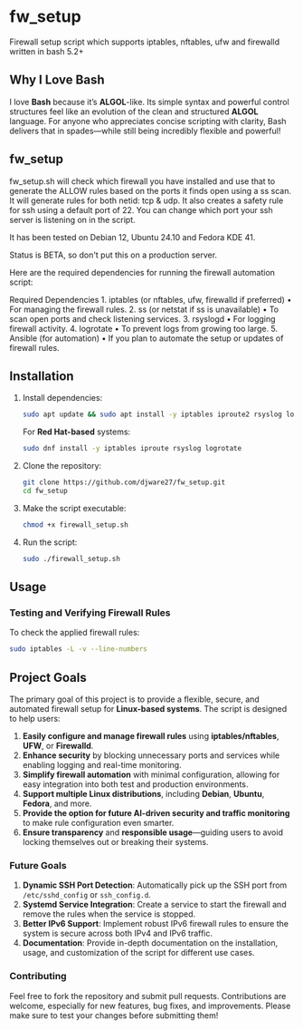 # fw_setup
Firewall setup script which supports iptables, nftables, ufw and firewalld written in bash 5.2+

## Why I Love Bash

I love **Bash** because it’s **ALGOL**-like. Its simple syntax and powerful control structures feel like an evolution of the clean and structured **ALGOL** language. For anyone who appreciates concise scripting with clarity, Bash delivers that in spades—while still being incredibly flexible and powerful!

## fw_setup
	  
fw_setup.sh will check which firewall you have installed and use that to generate the ALLOW rules based on the ports it finds
open using a ss scan.  It will generate rules for both netid: tcp & udp.  It also creates a safety rule for ssh using a default port
of 22.  You can change which port your ssh server is listening on in the script.  

It has been tested on Debian 12, Ubuntu 24.10 and Fedora KDE 41.

Status is BETA, so don't put this on a production server.

Here are the required dependencies for running the firewall automation script:

Required Dependencies
	1.	iptables (or nftables, ufw, firewalld if preferred)
	•	For managing the firewall rules.
	2.	ss (or netstat if ss is unavailable)
	•	To scan open ports and check listening services.
	3.	rsyslogd
	•	For logging firewall activity.
	4.	logrotate
	•	To prevent logs from growing too large.
	5.	Ansible (for automation)
	•	If you plan to automate the setup or updates of firewall rules.

## Installation

1. Install dependencies:
    ```bash
    sudo apt update && sudo apt install -y iptables iproute2 rsyslog logrotate
    ```
    For **Red Hat-based** systems:
    ```bash
    sudo dnf install -y iptables iproute rsyslog logrotate
    ```

2. Clone the repository:
    ```bash
    git clone https://github.com/djware27/fw_setup.git
    cd fw_setup
    ```

3. Make the script executable:
    ```bash
    chmod +x firewall_setup.sh
    ```

4. Run the script:
    ```bash
    sudo ./firewall_setup.sh
    ```

## Usage

### **Testing and Verifying Firewall Rules**

To check the applied firewall rules:
```bash
sudo iptables -L -v --line-numbers
```
## Project Goals

The primary goal of this project is to provide a flexible, secure, and automated firewall setup for **Linux-based systems**. The script is designed to help users:

1. **Easily configure and manage firewall rules** using **iptables/nftables**, **UFW**, or **Firewalld**.
2. **Enhance security** by blocking unnecessary ports and services while enabling logging and real-time monitoring.
3. **Simplify firewall automation** with minimal configuration, allowing for easy integration into both test and production environments.
4. **Support multiple Linux distributions**, including **Debian**, **Ubuntu**, **Fedora**, and more.
5. **Provide the option for future AI-driven security and traffic monitoring** to make rule configuration even smarter.
6. **Ensure transparency** and **responsible usage**—guiding users to avoid locking themselves out or breaking their systems.

### Future Goals

1. **Dynamic SSH Port Detection**: Automatically pick up the SSH port from `/etc/sshd_config` or `ssh_config.d`.
2. **Systemd Service Integration**: Create a service to start the firewall and remove the rules when the service is stopped.
3. **Better IPv6 Support**: Implement robust IPv6 firewall rules to ensure the system is secure across both IPv4 and IPv6 traffic.
4. **Documentation**: Provide in-depth documentation on the installation, usage, and customization of the script for different use cases.

### Contributing

Feel free to fork the repository and submit pull requests. Contributions are welcome, especially for new features, bug fixes, and improvements. Please make sure to test your changes before submitting them!
